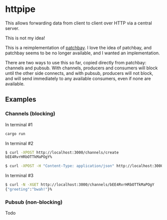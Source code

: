 # httpipe

This allows forwarding data from client to client over HTTP via a central server.

This is not my idea!

This is a reimplementation of [patchbay](https://web.archive.org/web/20241105063704/https://patchbay.pub/). I love the idea of patchbay, and patchbay seems to be no longer available, and I wanted an implementation.

There are two ways to use this so far, copied directly from patchbay: channels and pubsub. With channels, producers and consumers will block until the other side connects, and with pubsub, producers will not block, and will send immediately to any available consumers, even if none are available.

## Examples

### Channels (blocking)

In terminal #1

```sh
cargo run
```

In terminal #2

```sh
$ curl -XPOST http://localhost:3000/channels/create   
bEE4RvrHRbOTTkMaPOgY% 

$ curl -XPOST -H "Content-Type: application/json" http://localhost:3000/channels/bEE4RvrHRbOTTkMaPOgY -d'{"greeting":"bwah!"}' 
```

In terminal #3

```sh
$ curl -N -XGET http://localhost:3000/channels/bEE4RvrHRbOTTkMaPOgY   
{"greeting":"bwah!"}%    
```

### Pubsub (non-blocking)

Todo